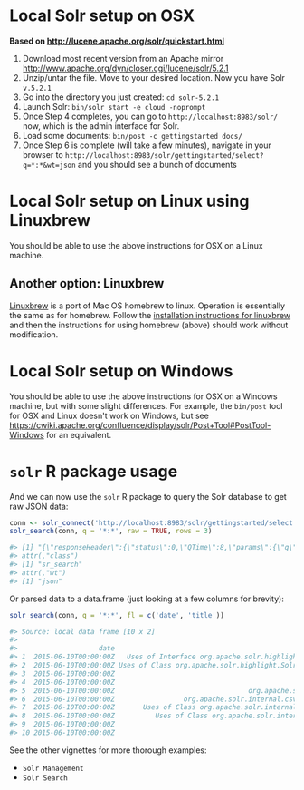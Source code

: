 <!--
%\VignetteEngine{knitr::knitr}
%\VignetteIndexEntry{Local Solr setup}
%\VignetteEncoding{UTF-8}
-->

Local Solr setup on OSX
======

__Based on http://lucene.apache.org/solr/quickstart.html__

1. Download most recent version from an Apache mirror http://www.apache.org/dyn/closer.cgi/lucene/solr/5.2.1
2. Unzip/untar the file. Move to your desired location. Now you have Solr `v.5.2.1`
3. Go into the directory you just created: `cd solr-5.2.1`
4. Launch Solr: `bin/solr start -e cloud -noprompt`
5. Once Step 4 completes, you can go to `http://localhost:8983/solr/` now, which is
the admin interface for Solr.
6. Load some documents: `bin/post -c gettingstarted docs/`
7. Once Step 6 is complete (will take a few minutes), navigate in your browser to `http://localhost:8983/solr/gettingstarted/select?q=*:*&wt=json` and you should see a
bunch of documents

Local Solr setup on Linux using Linuxbrew
======

You should be able to use the above instructions for OSX on a Linux machine.

## Another option: Linuxbrew

[Linuxbrew](http://brew.sh/linuxbrew/) is a port of Mac OS homebrew to linux.  Operation is essentially the same as for homebrew.  Follow the [installation instructions for linuxbrew](http://brew.sh/linuxbrew/#installation) and then the instructions for using homebrew (above) should work without modification.

Local Solr setup on Windows
======

You should be able to use the above instructions for OSX on a Windows machine, but with some slight differences. For example, the `bin/post` tool for OSX and Linux doesn't work on Windows, but see https://cwiki.apache.org/confluence/display/solr/Post+Tool#PostTool-Windows for an equivalent.

`solr` R package usage
========
And we can now use the `solr` R package to query the Solr database to get raw JSON data:


```r
conn <- solr_connect('http://localhost:8983/solr/gettingstarted/select')
solr_search(conn, q = '*:*', raw = TRUE, rows = 3)

#> [1] "{\"responseHeader\":{\"status\":0,\"QTime\":8,\"params\":{\"q\":\"*:*\",\"rows\":\"3\",\"wt\":\"json\"}},\"response\":{\"numFound\":3577,\"start\":0,\"maxScore\":1.0,\"docs\":[{\"id\":\"/Users/sacmac/solr-5.2.1/docs/solr-core/org/apache/solr/highlight/class-use/SolrFragmenter.html\",\"stream_size\":[9016],\"date\":[\"2015-06-10T00:00:00Z\"],\"x_parsed_by\":[\"org.apache.tika.parser.DefaultParser\",\"org.apache.tika.parser.html.HtmlParser\"],\"stream_content_type\":[\"text/html\"],\"dc_title\":[\"Uses of Interface org.apache.solr.highlight.SolrFragmenter (Solr 5.2.1 API)\"],\"content_encoding\":[\"UTF-8\"],\"resourcename\":[\"/Users/sacmac/solr-5.2.1/docs/solr-core/org/apache/solr/highlight/class-use/SolrFragmenter.html\"],\"title\":[\"Uses of Interface org.apache.solr.highlight.SolrFragmenter (Solr 5.2.1 API)\"],\"content_type\":[\"text/html\"],\"_version_\":1507965023127863296},{\"id\":\"/Users/sacmac/solr-5.2.1/docs/solr-core/org/apache/solr/highlight/class-use/SolrFragmentsBuilder.html\",\"stream_size\":[10336],\"date\":[\"2015-06-10T00:00:00Z\"],\"x_parsed_by\":[\"org.apache.tika.parser.DefaultParser\",\"org.apache.tika.parser.html.HtmlParser\"],\"stream_content_type\":[\"text/html\"],\"dc_title\":[\"Uses of Class org.apache.solr.highlight.SolrFragmentsBuilder (Solr 5.2.1 API)\"],\"content_encoding\":[\"UTF-8\"],\"resourcename\":[\"/Users/sacmac/solr-5.2.1/docs/solr-core/org/apache/solr/highlight/class-use/SolrFragmentsBuilder.html\"],\"title\":[\"Uses of Class org.apache.solr.highlight.SolrFragmentsBuilder (Solr 5.2.1 API)\"],\"content_type\":[\"text/html\"],\"_version_\":1507965023153029120},{\"id\":\"/Users/sacmac/solr-5.2.1/docs/solr-core/org/apache/solr/internal/csv/CSVParser.html\",\"stream_size\":[32427],\"date\":[\"2015-06-10T00:00:00Z\"],\"x_parsed_by\":[\"org.apache.tika.parser.DefaultParser\",\"org.apache.tika.parser.html.HtmlParser\"],\"stream_content_type\":[\"text/html\"],\"dc_title\":[\"CSVParser (Solr 5.2.1 API)\"],\"content_encoding\":[\"UTF-8\"],\"resourcename\":[\"/Users/sacmac/solr-5.2.1/docs/solr-core/org/apache/solr/internal/csv/CSVParser.html\"],\"title\":[\"CSVParser (Solr 5.2.1 API)\"],\"content_type\":[\"text/html\"],\"_version_\":1507965023221186560}]}}\n"
#> attr(,"class")
#> [1] "sr_search"
#> attr(,"wt")
#> [1] "json"
```

Or parsed data to a data.frame (just looking at a few columns for brevity):


```r
solr_search(conn, q = '*:*', fl = c('date', 'title'))

#> Source: local data frame [10 x 2]
#>
#>                    date                                                                         title
#> 1  2015-06-10T00:00:00Z   Uses of Interface org.apache.solr.highlight.SolrFragmenter (Solr 5.2.1 API)
#> 2  2015-06-10T00:00:00Z Uses of Class org.apache.solr.highlight.SolrFragmentsBuilder (Solr 5.2.1 API)
#> 3  2015-06-10T00:00:00Z                                                    CSVParser (Solr 5.2.1 API)
#> 4  2015-06-10T00:00:00Z                                                     CSVUtils (Solr 5.2.1 API)
#> 5  2015-06-10T00:00:00Z                                 org.apache.solr.internal.csv (Solr 5.2.1 API)
#> 6  2015-06-10T00:00:00Z                 org.apache.solr.internal.csv Class Hierarchy (Solr 5.2.1 API)
#> 7  2015-06-10T00:00:00Z       Uses of Class org.apache.solr.internal.csv.CSVStrategy (Solr 5.2.1 API)
#> 8  2015-06-10T00:00:00Z          Uses of Class org.apache.solr.internal.csv.CSVUtils (Solr 5.2.1 API)
#> 9  2015-06-10T00:00:00Z                                                    CSVConfig (Solr 5.2.1 API)
#> 10 2015-06-10T00:00:00Z                                             CSVConfigGuesser (Solr 5.2.1 API)
```

See the other vignettes for more thorough examples:

* `Solr Management`
* `Solr Search`
